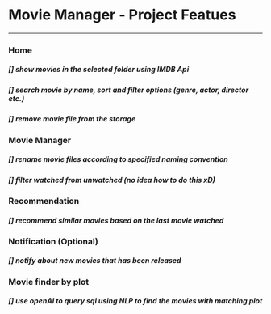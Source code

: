 # **Movie Manager** - Project Featues
---
### Home

##### [] show movies in the selected folder using IMDB Api
##### [] search movie by name, sort and filter options (genre, actor, director etc.)
##### [] remove movie file from the storage

### Movie Manager

##### [] rename movie files according to specified naming convention
##### [] filter watched from unwatched (no idea how to do this xD)

### Recommendation

##### [] recommend similar movies based on the last movie watched

### Notification (Optional)

##### [] notify about new movies that has been released

### Movie finder by plot

##### [] use openAI to query sql using NLP to find the movies with matching plot
